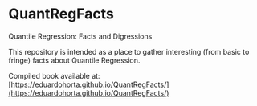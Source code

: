 # QuantRegFacts
Quantile Regression: Facts and Digressions

This repository is intended as a place to gather interesting (from basic to fringe) facts about Quantile Regression.

Compiled book available at: [https://eduardohorta.github.io/QuantRegFacts/](https://eduardohorta.github.io/QuantRegFacts/)
